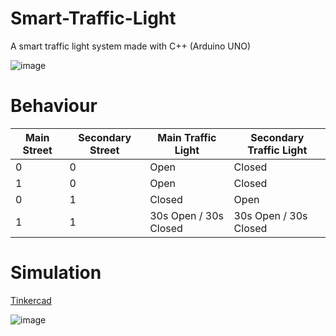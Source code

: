 # Smart-Traffic-Light
A smart traffic light system made with C++ (Arduino UNO)

![image](https://github.com/italoseara/Smart-Traffic-Light/assets/54297273/ec17ec79-0604-4a9f-906d-57dfa8c5ba8f)

# Behaviour
| Main Street | Secondary Street | Main Traffic Light    | Secondary Traffic Light |
|-------------|------------------|-----------------------|-------------------------|
| 0           | 0                | Open                  | Closed                  |
| 1           | 0                | Open                  | Closed                  |
| 0           | 1                | Closed                | Open                    |
| 1           | 1                | 30s Open / 30s Closed | 30s Open / 30s Closed   |

# Simulation
[Tinkercad](https://www.tinkercad.com/things/2tNGg7BOhXQ-ld1-atividade-4)

![image](https://github.com/italoseara/Smart-Traffic-Light/assets/54297273/7e14ef34-e87b-4597-a249-e0b07788454c)
